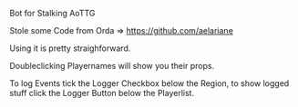 Bot for Stalking AoTTG

Stole some Code from Orda => https://github.com/aelariane


Using it is pretty straighforward.

Doubleclicking Playernames will show you their props.

To log Events tick the Logger Checkbox below the Region, to show logged stuff click the Logger Button below the Playerlist.
